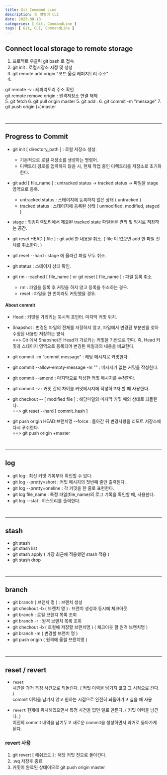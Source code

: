 ```yaml
---
title: Git Command Line
description: 깃 명령어 CLI
date: 2023-08-13
categories: [ Git, CommandLine ]
tags: [ Git, CLI, CommandLine ]
---
```


<h2> Connect local storage to remote storage </h2>

1. 프로젝트 우클릭 git bash 로 접속  
2. git init : 로컬저장소 지정 및 생성
3. git remote add origin "코드 옮길 레퍼지토리 주소"
4. 
  git remote -v : 레퍼리토리 주소 확인   
  git remote remove origin : 원격저장소 연결 해제  
5. git fetch
6. git pull origin master
5. git add .
6. git commit -m "message" 
7. git push origin (+)master

<br/>
<hr>

<h2> Progress to Commit </h2>

* git init [ directory_path ] : 로컬 저장소 생성.   
  - 기본적으로 로컬 저장소를 생성하는 명령어.   
  - 디렉토리 경로를 입력하지 않을 시, 현재 작업 중인 디렉토리를 저장소로 초기화한다.     
  
* git add [ file_name ] : untracked status -&gt; tracked status -&gt; 파일을 stage 영역으로 등록.  
  - untracked status : 스테이지에 등록하지 않은 상태 ( untracked )  
  - tracked status : 스테이지에 등록된 상태 ( unmodified, modified, staged )  
* stage : 워킹디렉토리에서 제출된 tracked state 파일들을 관리 및 임시로 저장하는 공간.  
  
* git reset HEAD [ file ] : git add 한 내용을 취소. ( file 이 없으면 add 한 파일 전체를 취소한다. )  
* git reset --hard : stage 에 올라간 파일 모두 취소.   
  
* git status : 스테이지 상태 확인.  
  
* git rm --cached [ file_name ] or git reset [ file_name ] : 파일 등록 취소  
  - rm : 파일을 등록 후 커밋을 하지 않고 등록을 취소하는 경우.  
  - reset : 파일을 한 번이라도 커밋했을 경우.   

<h4> About commit </h4>

* Head : 커밋을 가리키는 묵시적 포인터. 마지막 커밋 위치.   
* Snapshot : 변경된 파일의 전체를 저장하지 않고, 파일에서 변경된 부분만을 찾아 수정된 내용만 저장하는 방식.   
==&gt; Git 에서 Snapshot은 Head가 가르키는 커밋을 기반으로 한다. 즉, Head 커밋과 스테이지 영역으로 등록되어 변경된 파일과의 내용을 비교한다.  
  
* git commit -m "commit message" : 해당 메시지로 커밋한다.  
* git commit --allow-empty-message -m "" : 메시지가 없는 커밋을 작성한다.  
* git commit --amend : 마지막으로 작성한 커밋 메시지를 수정한다.  
* git commit -v : 커밋 간의 차이를 커밋메시지에 작성하고자 할 때 사용한다.  
* git checkout -- [ modified file ] : 해당파일의 마지막 커밋 때의 상태로 되돌린다.  
  ==&gt; git reset --hard [ commit_hash ]  
* git push origin HEAD:브랜치명 --force : 돌아간 뒤 변경사항을 리모트 저장소에 다시 푸쉬한다.  
  ==&gt; git push origin +master  

<br/>
<hr>

<h2> log </h2>

* git log : 최신 커밋 기록부터 확인할 수 있다. 
* git log --pretty=short : 커밋 메시지의 첫번째 줄만 출력된다. 
* git log --pretty=oneline : 각 커밋을 한 줄로 표현한다.
* git log file_name : 특정 파일(file_name)의 로그 기록을 확인할 때, 사용한다.  
* git log --stat : 히스토리를 출력한다. 

<br/>
<hr>

<h2> stash </h2>

* git stash
* git stash list
* git stash apply ( 가장 최근에 적용했던 stash 적용 )
* git stash drop 

<br/>
<hr>

<h2> branch </h2>

* git branch ( 브랜치 명 ) : 브랜치 생성
* git checkout -b ( 브랜치 명 ) : 브랜치 생성과 동시에 체크아웃.
* git branch : 로컬 브랜치 목록 조회
* git branch -r : 원격 브랜치 목록 조회
* git checkout -b ( 로컬에 저장할 브랜치명 ) ( 체크아웃 할 원격 브랜치명 )
* git branch -m ( 변경할 브랜치 명 )
* git push origin ( 원격에 올릴 브랜치명 )

<br/>
<hr>

## reset / revert

- ```reset```  
  시간을 과거 특정 사건으로 되돌린다. ( 커밋 이력을 남기지 않고 그 시점으로 간다. )  
  commit 이력을 남기지 않고 원하는 시점으로 완전히 되돌아가고 싶을 때 사용  
  
- ```revert```
  현재에 위치해있으면서 특정 사건을 없던 일로 만든다. ( 커밋 이력을 남긴다. )  
  이전의 commit 내역을 남겨두고 새로운 commit을 생성하면서 과거로 돌아가게 된다.  

### revert 사용

1. git revert [ 해쉬코드 ] : 해당 커밋 전으로 돌아간다.   
2. :wq 저장후 종료  
3. 커밋이 완료된 상태이므로 git push origin master

